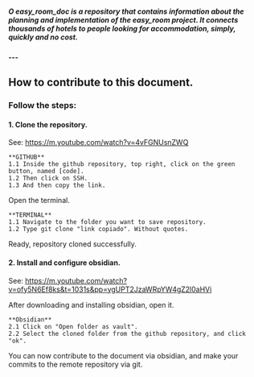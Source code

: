 ##### O easy_room_doc is a repository that contains information about the planning and implementation of the easy_room project. It connects thousands of hotels to people looking for accommodation, simply, quickly and no cost.

#### ---

## How to contribute to this document.

### Follow the steps:

#### 1. **Clone the repository.** 

See: https://m.youtube.com/watch?v=4vFGNUsnZWQ

	**GITHUB**
	1.1 Inside the github repository, top right, click on the green button, named [code].
	1.2 Then click on SSH.
	1.3 And then copy the link.

Open the terminal. 

	**TERMINAL**
	1.1 Navigate to the folder you want to save repository.
	1.2 Type git clone "link copiado". Without quotes.

Ready, repository cloned successfully.

#### 2. **Install** and configure obsidian.

See: https://m.youtube.com/watch?v=ofy5N6Ef8ks&t=1031s&pp=ygUPT2JzaWRpYW4gZ2l0aHVi

After downloading and installing obsidian, open it.

	**Obsidian**
	2.1 Click on "Open folder as vault".
	2.2 Select the cloned folder from the github repository, and click "ok".

You can now contribute to the document via obsidian, and make your commits to the remote repository via git.